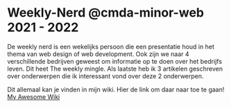 # Weekly-Nerd @cmda-minor-web 2021 - 2022

De weekly nerd is een wekelijks persoon die een presentatie houd in het thema van web design of web development. Ook zijn we naar 4 verschillende bedrijven geweest om informatie op te doen over het bedrijfs leven. Dit heet The weekly mingle. Als laatste heb ik 3 artikelen geschreven over onderwerpen die ik interessant vond over deze 2 onderwerpen. 

Dit allemaal kan je vinden in mijn wiki. Hier de link om daar naar toe te gaan! [My Awesome Wiki](../../wiki)

